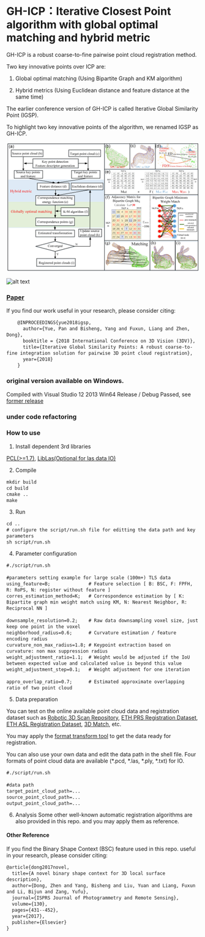 # GH-ICP：Iterative Closest Point algorithm with global optimal matching and hybrid metric 
GH-ICP is a robust coarse-to-fine pairwise point cloud registration method. 

Two key innovative points over ICP are: 

1. Global optimal matching (Using Bipartite Graph and KM algorithm)

2. Hybrid metrics (Using Euclidean distance and feature distance at the same time)

The earlier conference version of GH-ICP is called Iterative Global Similarity Point (IGSP).

To highlight two key innovative points of the algorithm, we renamed IGSP as GH-ICP.

 ![alt text](img/GH-ICPworkflow.jpg)
 
 ![alt text](img/showresult2.jpg)
 
### [Paper](https://ieeexplore.ieee.org/abstract/document/8490968) 

If you find our work useful in your research, please consider citing:
        
        @INPROCEEDINGS{yue2018igsp,    
          author={Yue, Pan and Bisheng, Yang and Fuxun, Liang and Zhen, Dong},
          booktitle = {2018 International Conference on 3D Vision (3DV)},
          title={Iterative Global Similarity Points: A robust coarse-to-fine integration solution for pairwise 3D point cloud registration},
          year={2018}
        }

### original version available on Windows.
Compiled with Visual Studio 12 2013 Win64 Release / Debug Passed, see [former release](https://github.com/YuePanEdward/GH-ICP/releases)


### under code refactoring

### How to use 


1. Install dependent 3rd libraries 

[PCL(>=1.7)](https://github.com/PointCloudLibrary/pcl), [LibLas(Optional for las data IO)](https://github.com/libLAS/libLAS)


2. Compile
```
mkdir build
cd build
cmake ..
make 
```

3. Run
```
cd ..
# configure the script/run.sh file for editting the data path and key parameters
sh script/run.sh
```

4. Parameter configuration 

```
#./script/run.sh

#parameters setting example for large scale (100m+) TLS data
using_feature=B;              # Feature selection [ B: BSC, F: FPFH, R: RoPS, N: register without feature ]
corres_estimation_method=K;   # Correspondence estimation by [ K: Bipartite graph min weight match using KM, N: Nearest Neighbor, R: Reciprocal NN ]

downsample_resolution=0.2;    # Raw data downsampling voxel size, just keep one point in the voxel  
neighborhood_radius=0.6;      # Curvature estimation / feature encoding radius
curvature_non_max_radius=1.8; # Keypoint extraction based on curvature: non max suppression radius 
weight_adjustment_ratio=1.1;  # Weight would be adjusted if the IoU between expected value and calculated value is beyond this value
weight_adjustment_step=0.1;   # Weight adjustment for one iteration

appro_overlap_ratio=0.7;      # Estimated approximate overlapping ratio of two point cloud 
```

5. Data preparation

You can test on the online available point cloud data and registration dataset such as [Robotic 3D Scan Repository](http://kos.informatik.uni-osnabrueck.de/3Dscans/), [ETH PRS Registration Dataset](https://prs.igp.ethz.ch/research/completed_projects/automatic_registration_of_point_clouds.html), [ETH ASL Registration Dataset](https://projects.asl.ethz.ch/datasets/doku.php?id=laserregistration:laserregistration), [3D Match](http://3dmatch.cs.princeton.edu/), etc. 

You may apply the [format transform tool](https://github.com/YuePanEdward/Pointcloud_Format_Transformer) to get the data ready for registration.

You can also use your own data and edit the data path in the shell file. Four formats of point cloud data are available (*.pcd, *.las, *.ply, *.txt) for IO.

```
#./script/run.sh

#data path
target_point_cloud_path=...
source_point_cloud_path=...
output_point_cloud_path=...

```

6. Analysis
Some other well-known automatic registration algorithms are also provided in this repo. and you may apply them as reference.


#### Other Reference

If you find the Binary Shape Context (BSC) feature used in this repo. useful in your research, please consider citing:

```
@article{dong2017novel,
  title={A novel binary shape context for 3D local surface description},
  author={Dong, Zhen and Yang, Bisheng and Liu, Yuan and Liang, Fuxun and Li, Bijun and Zang, Yufu},
  journal={ISPRS Journal of Photogrammetry and Remote Sensing},
  volume={130},
  pages={431--452},
  year={2017},
  publisher={Elsevier}
}
```

